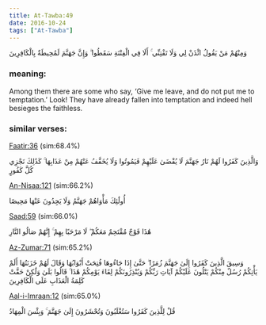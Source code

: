 ```yaml
---
title: At-Tawba:49
date: 2016-10-24
tags: ["At-Tawba"]
---
```

وَمِنْهُمْ مَنْ يَقُولُ ائْذَنْ لِي وَلَا تَفْتِنِّي ۚ أَلَا فِي الْفِتْنَةِ سَقَطُوا ۗ وَإِنَّ جَهَنَّمَ لَمُحِيطَةٌ بِالْكَافِرِينَ
### meaning: 
Among them there are some who say, ‘Give me leave, and do not put me to temptation.’ Look! They have already fallen into temptation and indeed hell besieges the faithless.
### similar verses: 

[Faatir:36](/35/36) (sim:68.4%)

وَالَّذِينَ كَفَرُوا لَهُمْ نَارُ جَهَنَّمَ لَا يُقْضَىٰ عَلَيْهِمْ فَيَمُوتُوا وَلَا يُخَفَّفُ عَنْهُمْ مِنْ عَذَابِهَا ۚ كَذَٰلِكَ نَجْزِي كُلَّ كَفُورٍ

[An-Nisaa:121](/4/121) (sim:66.2%)

أُولَٰئِكَ مَأْوَاهُمْ جَهَنَّمُ وَلَا يَجِدُونَ عَنْهَا مَحِيصًا

[Saad:59](/38/59) (sim:66.0%)

هَٰذَا فَوْجٌ مُقْتَحِمٌ مَعَكُمْ ۖ لَا مَرْحَبًا بِهِمْ ۚ إِنَّهُمْ صَالُو النَّارِ

[Az-Zumar:71](/39/71) (sim:65.2%)

وَسِيقَ الَّذِينَ كَفَرُوا إِلَىٰ جَهَنَّمَ زُمَرًا ۖ حَتَّىٰ إِذَا جَاءُوهَا فُتِحَتْ أَبْوَابُهَا وَقَالَ لَهُمْ خَزَنَتُهَا أَلَمْ يَأْتِكُمْ رُسُلٌ مِنْكُمْ يَتْلُونَ عَلَيْكُمْ آيَاتِ رَبِّكُمْ وَيُنْذِرُونَكُمْ لِقَاءَ يَوْمِكُمْ هَٰذَا ۚ قَالُوا بَلَىٰ وَلَٰكِنْ حَقَّتْ كَلِمَةُ الْعَذَابِ عَلَى الْكَافِرِينَ

[Aal-i-Imraan:12](/3/12) (sim:65.0%)

قُلْ لِلَّذِينَ كَفَرُوا سَتُغْلَبُونَ وَتُحْشَرُونَ إِلَىٰ جَهَنَّمَ ۚ وَبِئْسَ الْمِهَادُ
